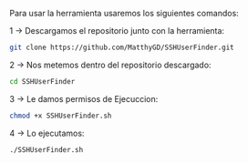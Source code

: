 Para usar la herramienta usaremos los siguientes comandos:

1 -> Descargamos el repositorio junto con la herramienta:

``` bash
git clone https://github.com/MatthyGD/SSHUserFinder.git
```

2 -> Nos metemos dentro del repositorio descargado:

``` bash
cd SSHUserFinder
```
3 -> Le damos permisos de Ejecuccion:

``` bash
chmod +x SSHUserFinder.sh
```
4 -> Lo ejecutamos:

``` bash
./SSHUserFinder.sh
```
